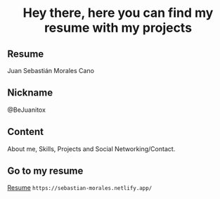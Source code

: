 <h1 align="center"> Hey there, here you can find my resume with my projects </h1>

## Resume
Juan Sebastián Morales Cano

## Nickname
@BeJuanitox

## Content
About me, Skills, Projects and Social Networking/Contact.

## Go to my resume
[Resume](https://sebastian-morales.netlify.app/)
`https://sebastian-morales.netlify.app/`
